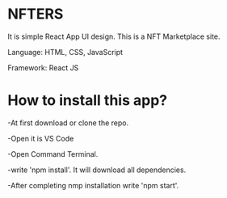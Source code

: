 # NFTERS

It is simple React App UI design. This is a NFT Marketplace site.

 Language: HTML, CSS, JavaScript
 
 Framework: React JS

# How to install this app?

 -At first download or clone the repo.
 
 -Open it is VS Code
 
 -Open Command Terminal.
 
 -write 'npm install'. It will download all dependencies.
 
 -After completing nmp installation write 'npm start'.
